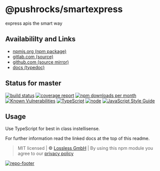# @pushrocks/smartexpress
express apis the smart way

## Availabililty and Links
* [npmjs.org (npm package)](https://www.npmjs.com/package/@pushrocks/smartexpress)
* [gitlab.com (source)](https://gitlab.com/pushrocks/smartexpress)
* [github.com (source mirror)](https://github.com/pushrocks/smartexpress)
* [docs (typedoc)](https://pushrocks.gitlab.io/smartexpress/)

## Status for master
[![build status](https://gitlab.com/pushrocks/smartexpress/badges/master/build.svg)](https://gitlab.com/pushrocks/smartexpress/commits/master)
[![coverage report](https://gitlab.com/pushrocks/smartexpress/badges/master/coverage.svg)](https://gitlab.com/pushrocks/smartexpress/commits/master)
[![npm downloads per month](https://img.shields.io/npm/dm/@pushrocks/smartexpress.svg)](https://www.npmjs.com/package/@pushrocks/smartexpress)
[![Known Vulnerabilities](https://snyk.io/test/npm/@pushrocks/smartexpress/badge.svg)](https://snyk.io/test/npm/@pushrocks/smartexpress)
[![TypeScript](https://img.shields.io/badge/TypeScript->=%203.x-blue.svg)](https://nodejs.org/dist/latest-v10.x/docs/api/)
[![node](https://img.shields.io/badge/node->=%2010.x.x-blue.svg)](https://nodejs.org/dist/latest-v10.x/docs/api/)
[![JavaScript Style Guide](https://img.shields.io/badge/code%20style-standard-brightgreen.svg)](http://standardjs.com/)

## Usage

Use TypeScript for best in class instellisense.

For further information read the linked docs at the top of this readme.

> MIT licensed | **&copy;** [Lossless GmbH](https://lossless.gmbh)
| By using this npm module you agree to our [privacy policy](https://lossless.gmbH/privacy.html)

[![repo-footer](https://pushrocks.gitlab.io/assets/repo-footer.svg)](https://maintainedby.lossless.com)

